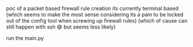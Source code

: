 poc of a packet based firewall rule creation
its currently terminal based
(which seems to make the most sense considering its a pain to be locked out of the config tool when screwing up firewall rules)
(which of cause can still happen with ssh 😅 but seems less likely)

run the main.py

